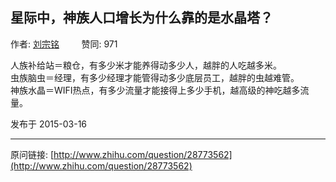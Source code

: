 ## 星际中，神族人口增长为什么靠的是水晶塔？

作者: [刘宗铭](http://www.zhihu.com/people/liu-zong-ming-47)&nbsp;&nbsp;&nbsp;&nbsp;&nbsp;&nbsp;&nbsp;&nbsp; 赞同: 971


人族补给站＝粮仓，有多少米才能养得动多少人，越胖的人吃越多米。<br>虫族脑虫＝经理，有多少经理才能管得动多少底层员工，越胖的虫越难管。<br>神族水晶＝WIFI热点，有多少流量才能接得上多少手机，越高级的神吃越多流量。



发布于 2015-03-16



---
原问链接: [http://www.zhihu.com/question/28773562](http://www.zhihu.com/question/28773562)